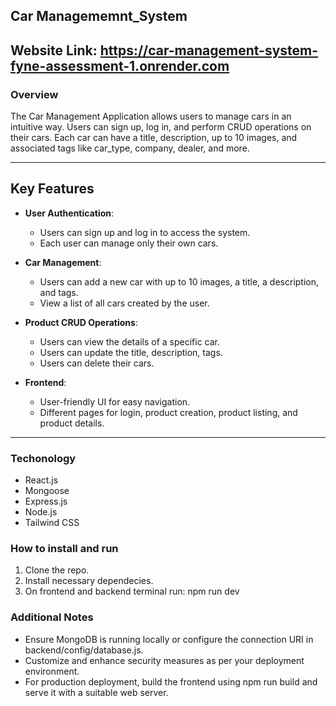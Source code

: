 
## Car Managememnt_System
## Website Link: https://car-management-system-fyne-assessment-1.onrender.com
### Overview
The Car Management Application allows users to manage cars in an intuitive way. Users can sign up, log in, and perform CRUD operations on their cars. Each car can have a title, description, up to 10 images, and associated tags like car_type, company, dealer, and more. 

---

## Key Features

- **User Authentication**:
  - Users can sign up and log in to access the system.
  - Each user can manage only their own cars.

- **Car Management**:
  - Users can add a new car with up to 10 images, a title, a description, and tags.
  - View a list of all cars created by the user.

- **Product CRUD Operations**:
  - Users can view the details of a specific car.
  - Users can update the title, description, tags.
  - Users can delete their cars.

- **Frontend**:
  - User-friendly UI for easy navigation.
  - Different pages for login, product creation, product listing, and product details.

---

### Techonology
- React.js
- Mongoose
- Express.js
- Node.js
- Tailwind CSS

### How to install and run
1. Clone the repo.
2. Install necessary dependecies.
3. On frontend and backend terminal run: npm run dev

### Additional Notes
- Ensure MongoDB is running locally or configure the connection URI in backend/config/database.js.
- Customize and enhance security measures as per your deployment environment.
- For production deployment, build the frontend using npm run build and serve it with a suitable web server.
